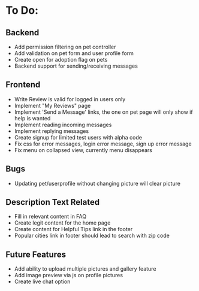 # To Do:

## Backend
- Add permission filtering on pet controller
- Add validation on pet form and user profile form
- Create open for adoption flag on pets
- Backend support for sending/receiving messages


## Frontend
- Write Review is valid for logged in users only
- Implement "My Reviews" page
- Implement 'Send a Message' links, the one on pet page will only show if help is wanted
- Implement reading incoming messages
- Implement replying messages
- Create signup for limited test users with alpha code
- Fix css for error messages, login error message, sign up error message
- Fix menu on collapsed view, currently menu disappears


## Bugs
- Updating pet/userprofile without changing picture will clear picture


## Description Text Related
- Fill in relevant content in FAQ
- Create legit content for the home page
- Create content for Helpful Tips link in the footer
- Popular cities link in footer should lead to search with zip code


## Future Features
- Add ability to upload multiple pictures and gallery feature
- Add image preview via js on profile pictures
- Create live chat option 